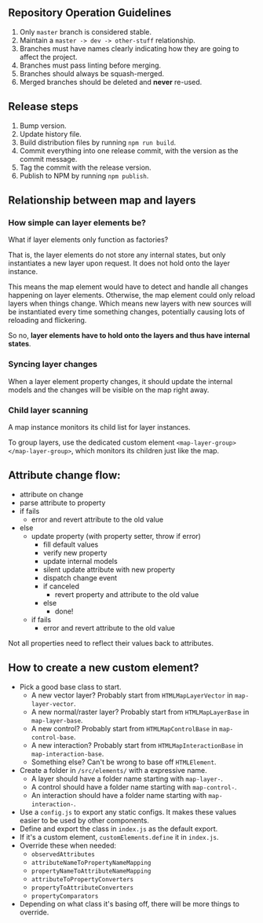## Repository Operation Guidelines

1. Only `master` branch is considered stable.
2. Maintain a `master -> dev -> other-stuff` relationship.
3. Branches must have names clearly indicating how they are going to affect the project.
4. Branches must pass linting before merging.
5. Branches should always be squash-merged.
6. Merged branches should be deleted and **never** re-used.

## Release steps

1. Bump version.
2. Update history file.
3. Build distribution files by running `npm run build`.
4. Commit everything into one release commit, with the version as the commit message.
5. Tag the commit with the release version.
6. Publish to NPM by running `npm publish`.

## Relationship between map and layers

### How simple can layer elements be?

What if layer elements only function as factories?

That is, the layer elements do not store any internal states, but only instantiates a new layer upon request. It does not hold onto the layer instance.

This means the map element would have to detect and handle all changes happening on layer elements. Otherwise, the map element could only reload layers when things change. Which means new layers with new sources will be instantiated every time something changes, potentially causing lots of reloading and flickering.

So no, **layer elements have to hold onto the layers and thus have internal states**.

### Syncing layer changes

When a layer element property changes, it should update the internal models and the changes will be visible on the map right away.

### Child layer scanning

A map instance monitors its child list for layer instances.

To group layers, use the dedicated custom element `<map-layer-group></map-layer-group>`, which monitors its children just like the map.

## Attribute change flow:

- attribute on change
- parse attribute to property
- if fails
  - error and revert attribute to the old value
- else
  - update property (with property setter, throw if error)
    - fill default values
    - verify new property
    - update internal models
    - silent update attribute with new property
    - dispatch change event
    - if canceled
      - revert property and attribute to the old value
    - else
      - done!
  - if fails
    - error and revert attribute to the old value

Not all properties need to reflect their values back to attributes.

## How to create a new custom element?

- Pick a good base class to start.
    - A new vector layer? Probably start from `HTMLMapLayerVector` in `map-layer-vector`.
    - A new normal/raster layer? Probably start from `HTMLMapLayerBase` in `map-layer-base`.
    - A new control? Probably start from `HTMLMapControlBase` in `map-control-base`.
    - A new interaction? Probably start from `HTMLMapInteractionBase` in `map-interaction-base`.
    - Something else? Can't be wrong to base off `HTMLElement`.
- Create a folder in `/src/elements/` with a expressive name.
    - A layer should have a folder name starting with `map-layer-`.
    - A control should have a folder name starting with `map-control-`.
    - An interaction should have a folder name starting with `map-interaction-`.
- Use a `config.js` to export any static configs. It makes these values easier to be used by other components.
- Define and export the class in `index.js` as the default export.
- If it's a custom element, `customElements.define` it in `index.js`.
- Override these when needed:
    - `observedAttributes`
    - `attributeNameToPropertyNameMapping`
    - `propertyNameToAttributeNameMapping`
    - `attributeToPropertyConverters`
    - `propertyToAttributeConverters`
    - `propertyComparators`
- Depending on what class it's basing off, there will be more things to override.
